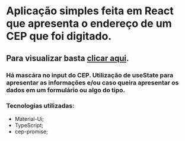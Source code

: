 # Aplicação simples feita em React que apresenta o endereço de um CEP que foi digitado.
## Para visualizar basta [clicar aqui](https://fcoiuri.github.io/CEP-Form/).
### Há mascára no input do CEP. Utilização de useState para apresentar as informações e/ou caso queira apresentar os dados em um formulário ou algo do tipo.
### Tecnologias utilizadas: 
* Material-Ui;
* TypeScript;
* cep-promise;
